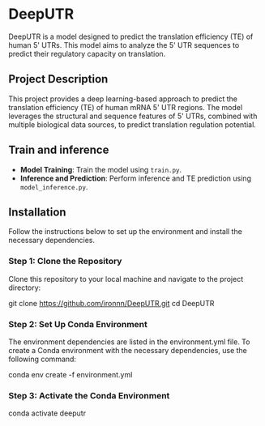 # DeepUTR

DeepUTR is a model designed to predict the translation efficiency (TE) of human 5' UTRs. This model aims to analyze the 5' UTR sequences to predict their regulatory capacity on translation.

## Project Description

This project provides a deep learning-based approach to predict the translation efficiency (TE) of human mRNA 5' UTR regions. The model leverages the structural and sequence features of 5' UTRs, combined with multiple biological data sources, to predict translation regulation potential.

## Train and inference

- **Model Training**: Train the model using `train.py`.
- **Inference and Prediction**: Perform inference and TE prediction using `model_inference.py`.

## Installation

Follow the instructions below to set up the environment and install the necessary dependencies.

### Step 1: Clone the Repository

Clone this repository to your local machine and navigate to the project directory:

git clone https://github.com/ironnn/DeepUTR.git
cd DeepUTR

### Step 2: Set Up Conda Environment

The environment dependencies are listed in the environment.yml file. To create a Conda environment with the necessary dependencies, use the following command:

conda env create -f environment.yml


### Step 3: Activate the Conda Environment
conda activate deeputr

